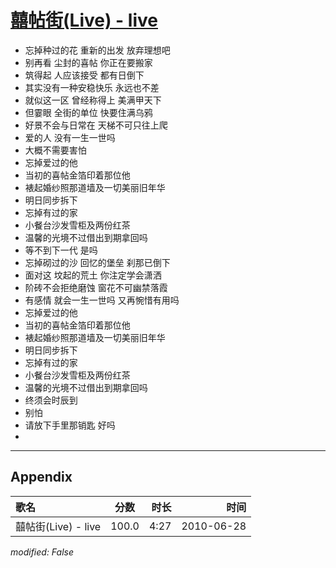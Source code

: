 # [囍帖街(Live) - live](https://music.163.com/song?id=64435)

* 忘掉种过的花 重新的出发 放弃理想吧
* 别再看 尘封的喜帖 你正在要搬家
* 筑得起 人应该接受 都有日倒下
* 其实没有一种安稳快乐 永远也不差
* 就似这一区 曾经称得上 美满甲天下
* 但霎眼 全街的单位 快要住满乌鸦
* 好景不会与日常在 天梯不可只往上爬
* 爱的人 没有一生一世吗
* 大概不需要害怕
* 忘掉爱过的他
* 当初的喜帖金箔印着那位他
* 裱起婚纱照那道墙及一切美丽旧年华
* 明日同步拆下
* 忘掉有过的家
* 小餐台沙发雪柜及两份红茶
* 温馨的光境不过借出到期拿回吗
* 等不到下一代 是吗
* 忘掉砌过的沙 回忆的堡垒 刹那已倒下
* 面对这 坟起的荒土 你注定学会潇洒
* 阶砖不会拒绝磨蚀 窗花不可幽禁落霞
* 有感情 就会一生一世吗 又再惋惜有用吗
* 忘掉爱过的他
* 当初的喜帖金箔印着那位他
* 裱起婚纱照那道墙及一切美丽旧年华
* 明日同步拆下
* 忘掉有过的家
* 小餐台沙发雪柜及两份红茶
* 温馨的光境不过借出到期拿回吗
* 终须会时辰到
* 别怕
* 请放下手里那销匙 好吗
* 


---

## Appendix

|歌名|分数|时长|时间|
|:---|:---:|---:|---:|
|囍帖街(Live) - live|100.0|4:27|2010-06-28

*modified: False*